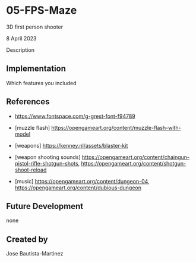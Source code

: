# 05-FPS-Maze
3D first person shooter

8 April 2023

Description

## Implementation
Which features you included

## References

- https://www.fontspace.com/g-grest-font-f94789

- [muzzle flash] https://opengameart.org/content/muzzle-flash-with-model

- [weapons] https://kenney.nl/assets/blaster-kit

- [weapon shooting sounds] https://opengameart.org/content/chaingun-pistol-rifle-shotgun-shots, https://opengameart.org/content/shotgun-shoot-reload

- [music] https://opengameart.org/content/dungeon-04, https://opengameart.org/content/dubious-dungeon

## Future Development
none
## Created by
Jose Bautista-Martinez
